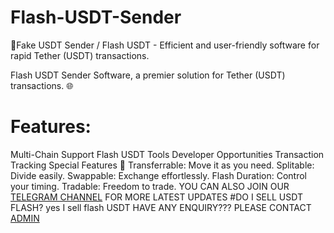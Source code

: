 # Flash-USDT-Sender
🔐Fake USDT Sender / Flash USDT - Efficient and user-friendly software for rapid Tether (USDT) transactions.

Flash USDT Sender Software, a premier solution for Tether (USDT) transactions. 🌐

# Features:
Multi-Chain Support
Flash USDT Tools
Developer Opportunities
Transaction Tracking
Special Features 💎
Transferrable: Move it as you need.
Splitable: Divide easily.
Swappable: Exchange effortlessly.
Flash Duration: Control your timing.
Tradable: Freedom to trade.
YOU CAN ALSO JOIN OUR [TELEGRAM CHANNEL](https://t.me/btc_flash_hub) FOR MORE LATEST UPDATES
#DO I SELL USDT FLASH? yes I sell flash USDT
HAVE ANY ENQUIRY??? PLEASE CONTACT [ADMIN](https://t.me/czarbit)
